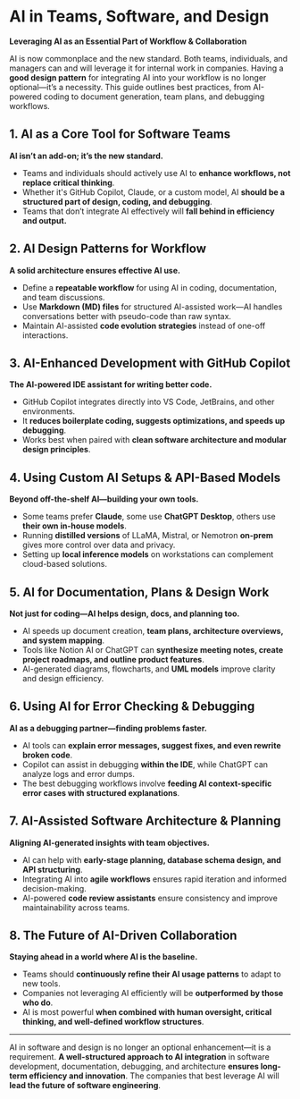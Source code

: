 
# AI in Teams, Software, and Design  
**Leveraging AI as an Essential Part of Workflow & Collaboration**  

AI is now commonplace and the new standard. Both teams, individuals, and managers can and will leverage it for internal work in companies. Having a **good design pattern** for integrating AI into your workflow is no longer optional—it’s a necessity. This guide outlines best practices, from AI-powered coding to document generation, team plans, and debugging workflows.  

## 1. AI as a Core Tool for Software Teams  
**AI isn’t an add-on; it’s the new standard.**  
- Teams and individuals should actively use AI to **enhance workflows, not replace critical thinking**.  
- Whether it's GitHub Copilot, Claude, or a custom model, AI **should be a structured part of design, coding, and debugging**.  
- Teams that don’t integrate AI effectively will **fall behind in efficiency and output.**  

## 2. AI Design Patterns for Workflow  
**A solid architecture ensures effective AI use.**  
- Define a **repeatable workflow** for using AI in coding, documentation, and team discussions.  
- Use **Markdown (MD) files** for structured AI-assisted work—AI handles conversations better with pseudo-code than raw syntax.  
- Maintain AI-assisted **code evolution strategies** instead of one-off interactions.  

## 3. AI-Enhanced Development with GitHub Copilot  
**The AI-powered IDE assistant for writing better code.**  
- GitHub Copilot integrates directly into VS Code, JetBrains, and other environments.  
- It **reduces boilerplate coding, suggests optimizations, and speeds up debugging**.  
- Works best when paired with **clean software architecture and modular design principles**.  

## 4. Using Custom AI Setups & API-Based Models  
**Beyond off-the-shelf AI—building your own tools.**  
- Some teams prefer **Claude**, some use **ChatGPT Desktop**, others use **their own in-house models**.  
- Running **distilled versions** of LLaMA, Mistral, or Nemotron **on-prem** gives more control over data and privacy.  
- Setting up **local inference models** on workstations can complement cloud-based solutions.  

## 5. AI for Documentation, Plans & Design Work  
**Not just for coding—AI helps design, docs, and planning too.**  
- AI speeds up document creation, **team plans, architecture overviews, and system mapping**.  
- Tools like Notion AI or ChatGPT can **synthesize meeting notes, create project roadmaps, and outline product features**.  
- AI-generated diagrams, flowcharts, and **UML models** improve clarity and design efficiency.  

## 6. Using AI for Error Checking & Debugging  
**AI as a debugging partner—finding problems faster.**  
- AI tools can **explain error messages, suggest fixes, and even rewrite broken code**.  
- Copilot can assist in debugging **within the IDE**, while ChatGPT can analyze logs and error dumps.  
- The best debugging workflows involve **feeding AI context-specific error cases with structured explanations**.  

## 7. AI-Assisted Software Architecture & Planning  
**Aligning AI-generated insights with team objectives.**  
- AI can help with **early-stage planning, database schema design, and API structuring**.  
- Integrating AI into **agile workflows** ensures rapid iteration and informed decision-making.  
- AI-powered **code review assistants** ensure consistency and improve maintainability across teams.  

## 8. The Future of AI-Driven Collaboration  
**Staying ahead in a world where AI is the baseline.**  
- Teams should **continuously refine their AI usage patterns** to adapt to new tools.  
- Companies not leveraging AI efficiently will be **outperformed by those who do**.  
- AI is most powerful **when combined with human oversight, critical thinking, and well-defined workflow structures**.  

---

AI in software and design is no longer an optional enhancement—it is a requirement. **A well-structured approach to AI integration** in software development, documentation, debugging, and architecture **ensures long-term efficiency and innovation**. The companies that best leverage AI will **lead the future of software engineering**.
